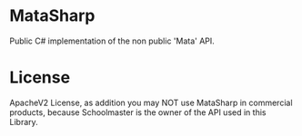 MataSharp
=========

Public C# implementation of the non public 'Mata' API.

License
=========

ApacheV2 License, as addition you may NOT use MataSharp in commercial products,
because Schoolmaster is the owner of the API used in this Library.
